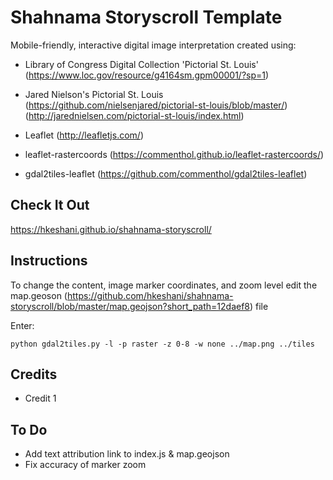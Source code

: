# Shahnama Storyscroll Template

Mobile-friendly, interactive digital image interpretation created using:

* Library of Congress Digital Collection 'Pictorial St. Louis' (https://www.loc.gov/resource/g4164sm.gpm00001/?sp=1)

* Jared Nielson's Pictorial St. Louis (https://github.com/nielsenjared/pictorial-st-louis/blob/master/) (http://jarednielsen.com/pictorial-st-louis/index.html)
* Leaflet (http://leafletjs.com/)
* leaflet-rastercoords (https://commenthol.github.io/leaflet-rastercoords/)
* gdal2tiles-leaflet (https://github.com/commenthol/gdal2tiles-leaflet)

## Check It Out
https://hkeshani.github.io/shahnama-storyscroll/


## Instructions

To change the content, image marker coordinates, and zoom level edit the map.geoson (https://github.com/hkeshani/shahnama-storyscroll/blob/master/map.geojson?short_path=12daef8) file

Enter:

`python gdal2tiles.py -l -p raster -z 0-8 -w none ../map.png ../tiles`


## Credits

* Credit 1

## To Do

* Add text attribution link to index.js & map.geojson
* Fix accuracy of marker zoom
